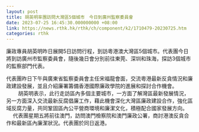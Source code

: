 ```yaml
---
layout: post
title: 胡英明率團訪問大灣區5個城市　今日到廣州監察委員會
date: 2023-07-25 16:45:30.000000000 +08:00
link: https://news.rthk.hk/rthk/ch/component/k2/1710479-20230725.htm
categories: rthk
---
```


廉政專員胡英明昨日展開5日訪問行程，到訪粵港澳大灣區5個城市。代表團今日將到訪廣州市監察委員會，隨後幾日會分別前往東莞、深圳和珠海，探訪3個城市的監察部門代表。

代表團昨日下午與廣東省監察委員會主任宋福龍會面，交流粵港最新反貪情況和廉政建設發展，並且介紹廉署籌備香港國際廉政學院的進展和探討合作機會。
　　 
胡英明表示，此行走訪區內多個主要城市，一方面了解灣區最新發展情況，另一方面深入交流最新反腐倡廉工作，藉此機會深化大灣區廉政建設合作，強化區域反腐力量，共同鞏固區內公平營商環境和廉潔文化，積極配合國家發展方向。
 　 
代表團星期五將前往澳門，訪問澳門檢察院和澳門廉政公署，商討港澳反貪合作和最新區內廉潔狀況。代表團於同日返港。
